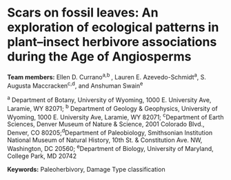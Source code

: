 # Scars on fossil leaves: An exploration of ecological patterns in plant–insect herbivore associations during the Age of Angiosperms #
**Team members:** Ellen D. Currano<sup>a,b </sup>, Lauren E. Azevedo-Schmidt<sup>a</sup>, S. Augusta Maccracken<sup>c,d</sup>, and Anshuman Swain<sup>e</sup>

<sup>a</sup> Department of Botany, University of Wyoming, 1000 E. University Ave, Laramie, WY 82071;
<sup>b</sup> Department of Geology & Geophysics, University of Wyoming, 1000 E. University Ave, Laramie, WY 82071; <sup>c</sup>Department of Earth Sciences, Denver Museum of Nature & Science, 2001 Colorado Blvd., Denver, CO 80205;<sup>d</sup>Department of Paleobiology, Smithsonian Institution National Museum of Natural History, 10th St. & Constitution Ave. NW, Washington, DC 20560; <sup>e</sup>Department of Biology, University of Maryland, College Park, MD 20742


**Keywords:** Paleoherbivory, Damage Type classification

<This is only a filler fo rnow...we can update it later>
